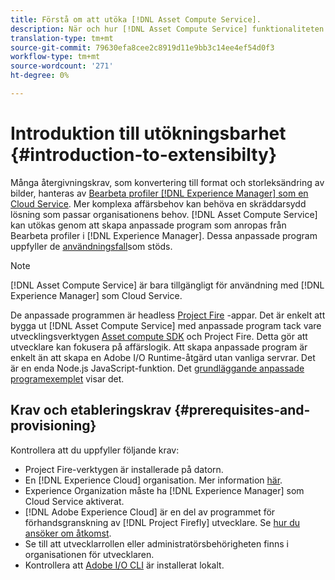 ```yaml
---
title: Förstå om att utöka [!DNL Asset Compute Service].
description: När och hur [!DNL Asset Compute Service] funktionaliteten ska utökas för att utföra anpassad mediebearbetning.
translation-type: tm+mt
source-git-commit: 79630efa8cee2c8919d11e9bb3c14ee4ef54d0f3
workflow-type: tm+mt
source-wordcount: '271'
ht-degree: 0%

---
```



# Introduktion till utökningsbarhet {#introduction-to-extensibilty}

Många återgivningskrav, som konvertering till format och storleksändring av bilder, hanteras av [Bearbeta profiler [!DNL Experience Manager] som en Cloud Service](https://experienceleague.adobe.com/docs/experience-manager-cloud-service/assets/asset-microservices-overview.html). Mer komplexa affärsbehov kan behöva en skräddarsydd lösning som passar organisationens behov. [!DNL Asset Compute Service] kan utökas genom att skapa anpassade program som anropas från Bearbeta profiler i [!DNL Experience Manager]. Dessa anpassade program uppfyller de [användningsfall](https://experienceleague.adobe.com/docs/experience-manager-cloud-service/assets/manage/asset-microservices-configure-and-use.html)som stöds.

>[!NOTE]
>
>[!DNL Asset Compute Service] är bara tillgängligt för användning med [!DNL Experience Manager] som Cloud Service.

De anpassade programmen är headless [Project Fire](https://github.com/AdobeDocs/project-firefly) -appar. Det är enkelt att bygga ut [!DNL Asset Compute Service] med anpassade program tack vare utvecklingsverktygen [Asset compute SDK](https://github.com/adobe/asset-compute-sdk) och Project Fire. Detta gör att utvecklare kan fokusera på affärslogik. Att skapa anpassade program är enkelt än att skapa en Adobe I/O Runtime-åtgärd utan vanliga servrar. Det är en enda Node.js JavaScript-funktion. Det [grundläggande anpassade programexemplet](https://github.com/adobe/asset-compute-example-workers/blob/master/projects/worker-basic/worker-basic.js) visar det.

## Krav och etableringskrav {#prerequisites-and-provisioning}

Kontrollera att du uppfyller följande krav:

* Project Fire-verktygen är installerade på datorn.
* En [!DNL Experience Cloud] organisation. Mer information [här](https://github.com/AdobeDocs/project-firefly/blob/master/getting_started/setup.md#acquire-access-and-credentials).
* Experience Organization måste ha [!DNL Experience Manager] som Cloud Service aktiverat.
* [!DNL Adobe Experience Cloud] är en del av programmet för förhandsgranskning av [!DNL Project Firefly] utvecklare. Se [hur du ansöker om åtkomst](https://github.com/AdobeDocs/project-firefly/blob/master/overview/getting_access.md).
* Se till att utvecklarrollen eller administratörsbehörigheten finns i organisationen för utvecklaren.
* Kontrollera att [Adobe I/O CLI](https://github.com/adobe/aio-cli) är installerat lokalt.

<!-- TBD for later:

* What all accesses and licenses are required?
* What all permissions are required to create, debug, and deploy custom applications?
* How do developers get access and provision the required apps?
* What is repository management?
* Anything on security and data transfer?
* What about handling personal or sensitive information?
* Custom application SLA is dependent on SLAs of various services it depends on.
* Document how the devs can get to know the KPIs of their custom applications. The KPIs are dependent on the performance at Adobe's side, amongst other things.
-->
